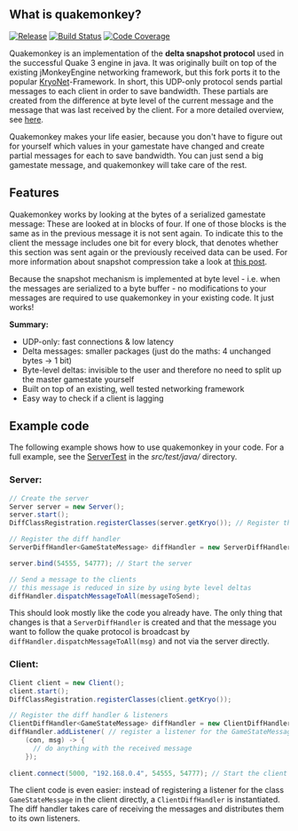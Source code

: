 ## What is quakemonkey?

[![Release](https://jitpack.io/v/crykn/quakemonkey.svg)](https://jitpack.io/#crykn/quakemonkey) [![Build Status](https://travis-ci.com/crykn/quakemonkey.svg?branch=master)](https://travis-ci.com/crykn/quakemonkey) [![Code Coverage](https://codecov.io/gh/crykn/quakemonkey/branch/master/graph/badge.svg)](https://codecov.io/gh/crykn/quakemonkey)

Quakemonkey is an implementation of the **delta snapshot protocol** used in the successful Quake 3 engine in java. It was originally built on top of the existing jMonkeyEngine networking framework, but this fork ports it to the popular [KryoNet](https://github.com/EsotericSoftware/kryonet)-Framework. In short, this UDP-only protocol sends partial messages to each client in order to save bandwidth. These partials are created from the difference at byte level of the current message and the message that was last received by the client. For a more detailed overview, see [here](http://fabiensanglard.net/quake3/network.php).

Quakemonkey makes your life easier, because you don't have to figure out for yourself which values in your gamestate have changed and create partial messages for each to save bandwidth. You can just send a big gamestate message, and quakemonkey will take care of the rest.

## Features

Quakemonkey works by looking at the bytes of a serialized gamestate message: These are looked at in blocks of four. If one of those blocks is the same as in the previous message it is not sent again. To indicate this to the client the message includes one bit for every block, that denotes whether this section was sent again or the previously received data can be used. For more information about snapshot compression take a look at [this post](https://gafferongames.com/post/snapshot_compression/).

Because the snapshot mechanism is implemented at byte level - i.e. when the messages are serialized to a byte buffer - no modifications to your messages are required to use quakemonkey in your existing code. It just works! 

**Summary:**

* UDP-only: fast connections & low latency
* Delta messages: smaller packages (just do the maths: 4 unchanged bytes -> 1 bit)
* Byte-level deltas: invisible to the user and therefore no need to split up the master gamestate yourself
* Built on top of an existing, well tested networking framework
* Easy way to check if a client is lagging

## Example code

The following example shows how to use quakemonkey in your code. For a full example, see the [ServerTest](https://github.com/crykn/quakemonkey/blob/master/src/test/java/net/namekdev/quakemonkey/ServerTest.java) in the _src/test/java/_ directory.

### Server:

```java
// Create the server
Server server = new Server();
server.start();
DiffClassRegistration.registerClasses(server.getKryo()); // Register the relevant classes to the Kryo serializer

// Register the diff handler
ServerDiffHandler<GameStateMessage> diffHandler = new ServerDiffHandler<>(server);

server.bind(54555, 54777); // Start the server

// Send a message to the clients
// this message is reduced in size by using byte level deltas
diffHandler.dispatchMessageToAll(messageToSend);
```

This should look mostly like the code you already have. The only thing that changes is that a `ServerDiffHandler` is created and that the message you want to follow the quake protocol is broadcast by `diffHandler.dispatchMessageToAll(msg)` and not via the server directly.

### Client:

```java
Client client = new Client();
client.start();
DiffClassRegistration.registerClasses(client.getKryo()); 

// Register the diff handler & listeners
ClientDiffHandler<GameStateMessage> diffHandler = new ClientDiffHandler<>(client, GameStateMessage.class); 
diffHandler.addListener( // register a listener for the GameStateMessage
	(con, msg) -> {
      // do anything with the received message
	});
		
client.connect(5000, "192.168.0.4", 54555, 54777); // Start the client
```

The client code is even easier: instead of registering a listener for the class `GameStateMessage` in the client directly, a `ClientDiffHandler` is instantiated. The diff handler takes care of receiving the messages and distributes them to its own listeners.